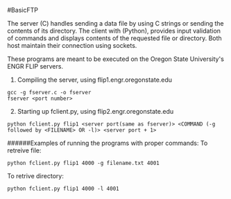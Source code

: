 #BasicFTP

The server (C) handles sending a data file by using C strings or sending the contents of its directory. The client with (Python), provides input validation of commands and displays contents of the requested file or directory. Both host maintain their connection using sockets.

These programs are meant to be executed on the Oregon State University's ENGR FLIP servers.

1) Compiling the server, using flip1.engr.oregonstate.edu
```
gcc -g fserver.c -o fserver
fserver <port number>
```


2) Starting up fclient.py, using flip2.engr.oregonstate.edu

```
python fclient.py flip1 <server port(same as fserver)> <COMMAND (-g followed by <FILENAME> OR -l)> <server port + 1>
```

######Examples of running the programs with proper commands: 
To retreive file: 
```
python fclient.py flip1 4000 -g filename.txt 4001
```
To retrive directory: 
```
python fclient.py flip1 4000 -l 4001
```


